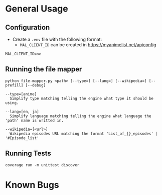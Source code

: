 # General Usage
## Configuration
- Create a `.env` file with the following format:
    - `MAL_CLIENT_ID` can be created in https://myanimelist.net/apiconfig

```
MAL_CLIENT_ID=<>
```

## Running the file mapper

```
python file-mapper.py <path> [--type=] [--lang=] [--wikipedia=] [--prefill] [--debug]

--type=[anime]
  Simplify type matching telling the engine what type it should be using.

--lang=[en, ja]
  Simplify language matching telling the engine what language the 'path' name is writted in.

--wikipedia=[<url>]
  Wikipedia episodes URL matching the format 'List_of_{}_episodes' | '#Episode_list'
```


## Running Tests

```
coverage run -m unittest discover
```

# Known Bugs
